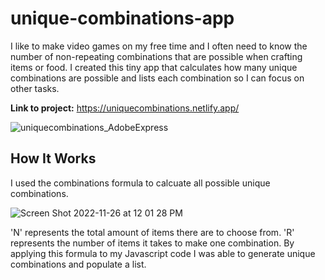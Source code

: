 # unique-combinations-app

I like to make video games on my free time and I often need to know the number of non-repeating combinations that are possible when crafting items or food. I created this tiny app that calculates how many unique combinations are possible and lists each combination so I can focus on other tasks.

**Link to project:** https://uniquecombinations.netlify.app/

![uniquecombinations_AdobeExpress](https://user-images.githubusercontent.com/102616304/204102074-072a4f96-10ed-4cda-aa87-aaecd628398b.gif)

## How It Works

I used the combinations formula to calcuate all possible unique combinations.

![Screen Shot 2022-11-26 at 12 01 28 PM](https://user-images.githubusercontent.com/102616304/204102683-339787eb-bf18-4a95-96bb-a7477dfdb036.png)

'N' represents the total amount of items there are to choose from. 'R' represents the number of items it takes to make one combination. By applying this formula to my Javascript code I was able to generate unique combinations and populate a list.

